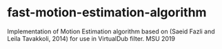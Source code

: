 # fast-motion-estimation-algorithm

Implementation of Motion Estimation algorithm based on (Saeid Fazli and Leila Tavakkoli, 2014) for use in VirtualDub filter. MSU 2019

